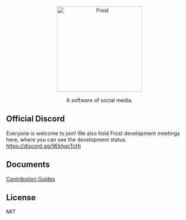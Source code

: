 <br />
<p align="center">
<img alt="Frost" width="230" src="https://raw.githubusercontent.com/Frost-Dev/Frost/95bc7c99cbeca89d7f01eb8fd613acbc356cefcf/assets/logo-text.png" />
</p>
<p align="center">
A software of social media.
</p>

## Official Discord
Everyone is welcome to join! We also hold Frost development meetings here, where you can see the development status.\
https://discord.gg/9EkhqcTcHj

## Documents
[Contribution Guides](./docs/)

## License
MIT
